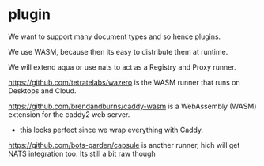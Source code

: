 # plugin

We want to support many document types and so hence plugins.

We use WASM, because then its easy to distribute them at runtime.

We will extend aqua or use nats to act as a Registry and Proxy runner.

https://github.com/tetratelabs/wazero is the WASM runner that runs on Desktops and Cloud.

https://github.com/brendandburns/caddy-wasm is a WebAssembly (WASM) extension for the caddy2 web server.

- this looks perfect since we wrap everything with Caddy.

https://github.com/bots-garden/capsule is another runner, hich will get NATS integration too. Its still a bit raw though


